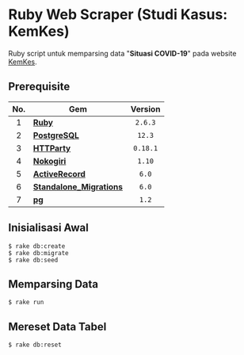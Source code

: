 # Ruby Web Scraper (Studi Kasus: KemKes)

Ruby script untuk memparsing data "**Situasi COVID-19**" pada website [KemKes](https://kemkes.go.id/).

## Prerequisite

| <center>No.</center> | <center>Gem</center> | <center>Version</center> |
| :--: | :--- | :--: |
| 1 | [**Ruby**](https://www.ruby-lang.org/en/) | `2.6.3` |
| 2 | [**PostgreSQL**](https://www.postgresql.org/) | `12.3` |
| 3 | [**HTTParty**](https://rubygems.org/gems/httparty) | `0.18.1` |
| 4 | [**Nokogiri**](https://rubygems.org/gems/nokogiri) | `1.10` |
| 5 | [**ActiveRecord**](https://rubygems.org/gems/activerecord) | `6.0` |
| 6 | [**Standalone_Migrations**](https://rubygems.org/gems/standalone_migrations) | `6.0` |
| 7 | [**pg**](https://rubygems.org/gems/pg) | `1.2` |

## Inisialisasi Awal

```shell
$ rake db:create
$ rake db:migrate
$ rake db:seed
```

## Memparsing Data

```shell
$ rake run
```

## Mereset Data Tabel

```shell
$ rake db:reset
```

